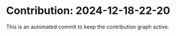 # Contribution: 2024-12-18-22-20
This is an automated commit to keep the contribution graph active.
